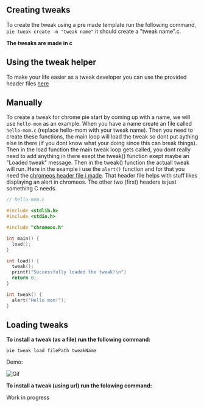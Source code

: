 ## Creating tweaks

To create the tweak using a pre made template run the following command, `pie tweak create -n "tweak name"` it should create a "tweak name".c.

**The tweaks are made in c**

## Using the tweak helper

To make your life easier as a tweak developer you can use the provided header files [here](https://github.com/KevinAlavik/chrome-pie/tree/main/src/lib/tweak-helpers)

## Manually

To create a tweak for chrome pie start by coming up with a name, we will use `hello-mom` as an example. When you have a name create an file called `hello-mom.c` (replace hello-mom with your tweak name). Then you need to create these functions, the main loop will load the tweak so dont put aything else in there (if you dont know what your doing since this can break things). Then in the load function the main tweak loop gets called, you dont really need to add anything in there exept the tweak() function exept maybe an "Loaded tweak" message. Then in the tweak() function the actuall tweak will run. Here in the example i use the `alert()` function and for that you need the [chromeos header file i made](https://github.com/KevinAlavik/chrome-pia/tree/main/src/lib/chromeos.h). That header file helps with stuff likes displaying an alert in chromeos. The other two (first) headers is just something C needs.

```c
// hello-mom.c

#include <stdlib.h>
#include <stdio.h>

#include "chromeos.h" 

int main() {
  load();
}

int load() {
  tweak();
  printf("Successfully loaded the tweak!\n")
  return 0;
}

int tweak() {
  alert("Hello mom!");
}

```

## Loading tweaks

**To install a tweak (as a file) run the following command:**

`pie tweak load filePath tweakName`

Demo:

![Gif](https://user-images.githubusercontent.com/95900603/231803036-f2598024-1e9f-4d68-b135-2f65e8ee5ec9.gif)

**To install a tweak (using url) run the folowing command:**

Work in progress
